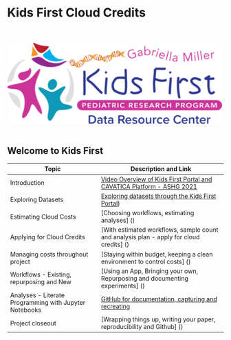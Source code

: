 <p>
</p>
<br/><br/>

# Kids First Cloud Credits

<br/><br/>
<img src="https://github.com/kids-first/kf-cloud-credits/blob/main/assets/kfdrc-logo-sm.png"  width="500" >
<br/><br/>

## Welcome to Kids First

| Topic    | Description and Link       |
| ------------- | --------------------------------------------------------------------------- |
| Introduction | [Video Overview of Kids First Portal and CAVATICA Platform - ASHG 2021](https://www.youtube.com/watch?v=uQ0soZQpYCU) |
| Exploring Datasets | [Exploring datasets through the Kids First Portal](ExploringDatasets.md)) |
| Estimating Cloud Costs | [Choosing workflows, estimating analyses] () |
| Applying for Cloud Credits | [With estimated workflows, sample count and analysis plan - apply for cloud credits] () |
| Managing costs throughout project | [Staying within budget, keeping a clean environment to control costs] () |
| Workflows - Existing, repurposing and New | [Using an App, Bringing your own, Repurposing and documenting experiments] ()|
| Analyses - Literate Programming with Jupyter Notebooks | [GitHub for documentation, capturing and recreating]() |
| Project closeout | [Wrapping things up, writing your paper, reproducibility and Github] () |

<br/><br/>
<br/><br/>
